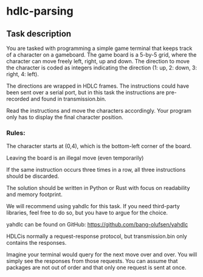 # hdlc-parsing

## Task description

You are tasked with programming a simple game terminal that keeps track of a character on a gameboard. The game board is a 5-by-5 grid, where the character can move freely left, right, up and down. The direction to move the character is coded as integers indicating the direction (1: up, 2: down, 3: right, 4: left).
 
The directions are wrapped in HDLC frames. The instructions could have been sent over a serial port, but in this task the instructions are pre-recorded and found in transmission.bin.

Read the instructions and move the characters accordingly. Your program only has to display the final character position.

### Rules:

The character starts at (0,4), which is the bottom-left corner of the board.

Leaving the board is an illegal move (even temporarily)

If the same instruction occurs three times in a row, all three instructions should be discarded.

The solution should be written in Python or Rust with focus on readability and memory footprint.

We will recommend using yahdlc for this task. If you need third-party libraries, feel free to do so, but you have to argue for the choice.

yahdlc can be found on GitHub: https://github.com/bang-olufsen/yahdlc

HDLCis normally a request-response protocol, but transmission.bin only contains the responses.

Imagine your terminal would query for the next move over and over. You will simply see the responses from those requests. You can assume that packages are not out of order and that only one request is sent at once.